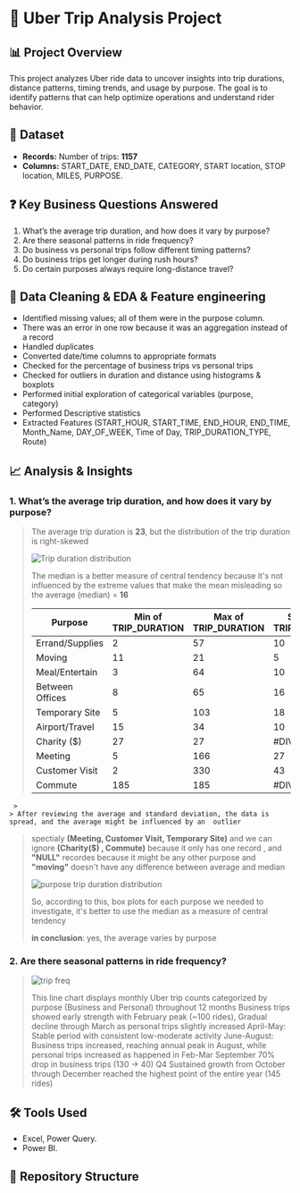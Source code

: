 # 🚗 Uber Trip Analysis Project

## 📊 Project Overview
This project analyzes Uber ride data to uncover insights into trip durations, distance patterns, timing trends, and usage by purpose. The goal is to identify patterns that can help optimize operations and understand rider behavior.

## 📁 Dataset
- **Records:** Number of trips: **1157**
- **Columns:** START_DATE, END_DATE, CATEGORY, START location, STOP location, MILES, PURPOSE.

## ❓ Key Business Questions Answered
1. What’s the average trip duration, and how does it vary by purpose?
2. Are there seasonal patterns in ride frequency?
3. Do business vs personal trips follow different timing patterns?
4. Do business trips get longer during rush hours?
5. Do certain purposes always require long-distance travel?

## 🧹 Data Cleaning & EDA & Feature engineering
- Identified missing values; all of them were in the purpose column.
- There was an error in one row because it was an aggregation instead of a record
- Handled duplicates
- Converted date/time columns to appropriate formats
- Checked for the percentage of business trips vs personal trips
- Checked for outliers in duration and distance using histograms & boxplots
- Performed initial exploration of categorical variables (purpose, category)
- Performed Descriptive statistics
- Extracted Features (START_HOUR, START_TIME, END_HOUR, END_TIME, Month_Name, DAY_OF_WEEK, Time of Day, TRIP_DURATION_TYPE, Route)

## 📈 Analysis & Insights
### 1. What’s the average trip duration, and how does it vary by purpose?
   > The average trip duration is **23**, but the distribution of the trip duration is right-skewed
   > 
   > ![Trip duration distribution](https://github.com/user-attachments/assets/128574bc-68e2-42d5-81e4-8d521bf763f8)
   > 
   > The median is a better measure of central tendency because it's not influenced by the extreme values that make the mean misleading
   > so the average (median) = **16**
   >
   > | Purpose | Min of TRIP_DURATION | Max of TRIP_DURATION | StdDev of TRIP_DURATION | Average of TRIP_DURATION | median |
   > |---------|---------------------|---------------------|------------------------|--------------------------|--------|
   > | Errand/Supplies | 2 | 57 | 10 | 13 | 10.00 |
   > | Moving | 11 | 21 | 5 | 15 | 14.00 |
   > | Meal/Entertain | 3 | 64 | 10 | 16 | 13.50 |
   > | Between Offices | 8 | 65 | 16 | 26 | 23.00 |
   > | Temporary Site | 5 | 103 | 18 | 26 | 20.00 |
   > | Airport/Travel | 15 | 34 | 10 | 26 | 29.00 |
   > | Charity ($) | 27 | 27 | #DIV/0! | 27 | 27.00 |
   > | Meeting | 5 | 166 | 27 | 30 | 22.00 |
   > | Customer Visit | 2 | 330 | 43 | 33 | 21.00 |
   > | Commute | 185 | 185 | #DIV/0! | 185 | - |
     >
    > After reviewing the average and standard deviation, the data is spread, and the average might be influenced by an  outlier
   > spectialy **(Meeting, Customer Visit, Temporary Site)** and we can ignore **(Charity($) , Commute)** because it only has one record , and **"NULL"** recordes because it might be any other purpose
   > and **"moving"** doesn't have any difference between average and median
   >
   > ![purpose trip duration distribution](https://github.com/user-attachments/assets/47efe038-bff5-442e-833a-4e8cbb7a9aef)
   >
   > So, according to this, box plots for each purpose we needed to investigate, it's better to use the median as a measure of central tendency
   > 
   > **in conclusion**: yes, the average varies by purpose

### 2. Are there seasonal patterns in ride frequency?
   >![trip freq](https://github.com/user-attachments/assets/12e0055d-ac84-4b91-931d-f53d3cbdddab)
   >
   >This line chart displays monthly Uber trip counts categorized by purpose (Business and Personal) throughout 12 months
   >Business trips showed early strength with February peak (~100 rides), Gradual decline through March as personal trips slightly increased
   >April-May: Stable period with consistent low-moderate activity
   >June-August: Business trips increased, reaching annual peak in August, while personal trips increased as happened in Feb-Mar
   >September 70% drop in business trips (130 → 40)
   >Q4 Sustained growth from October through December reached the highest point of the entire year (145 rides)

## 🛠️ Tools Used
- Excel, Power Query.
- Power BI.

## 📂 Repository Structure
